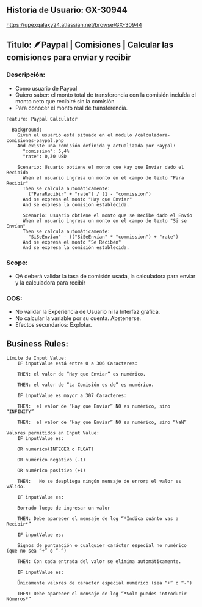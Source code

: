 ## Historia de Usuario: GX-30944

https://upexgalaxy24.atlassian.net/browse/GX-30944

## Titulo: 🪶Paypal | Comisiones | Calcular las comisiones para enviar y recibir

### Descripción:

-   Como usuario de Paypal
-   Quiero saber: el monto total de transferencia con la comisión incluída el monto neto que recibiré sin la comisión
-   Para conocer el monto real de transferencia.

```
Feature: Paypal Calculator

  Background:
    Given el usuario está situado en el módulo /calculadora-comisiones-paypal.php
    And existe una comisión definida y actualizada por Paypal:
      "comission": 5,4%
      "rate": 0,30 USD

    Scenario: Usuario obtiene el monto que Hay que Enviar dado el Recibido
      When el usuario ingresa un monto en el campo de texto "Para Recibir"
      Then se calcula automáticamente:
        ("ParaRecibir" + "rate") / (1 - "commission")
      And se expresa el monto "Hay que Enviar"
      And se expresa la comisión establecida.

      Scenario: Usuario obtiene el monto que se Recibe dado el Envío
      When el usuario ingresa un monto en el campo de texto "Si se Envían"
      Then se calcula automáticamente:
        "SiSeEnvían" - (("SiSeEnvían" * "commission") + "rate")
      And se expresa el monto "Se Reciben"
      And se expresa la comisión establecida.
```

### Scope:

-   QA deberá validar la tasa de comisión usada, la calculadora para enviar y la calculadora para recibir

### OOS:

-   No validar la Experiencia de Usuario ni la Interfaz gráfica.
-   No calcular la variable por su cuenta. Abstenerse.
-   Efectos secundarios: Explotar.

## Business Rules:

```
Límite de Input Value:
    IF inputValue está entre 0 a 306 Caracteres:

    THEN: el valor de “Hay que Enviar” es numérico.

    THEN: el valor de “La Comisión es de” es numérico.

    IF inputValue es mayor a 307 Caracteres:

    THEN:  el valor de “Hay que Enviar” NO es numérico, sino “INFINITY”

    THEN:  el valor de “Hay que Enviar” NO es numérico, sino “NaN”

Valores permitidos en Input Value:
    IF inputValue es:

    OR numérico(INTEGER o FLOAT)

    OR numérico negativo (-1)

    OR numérico positivo (+1)

    THEN:   No se despliega ningún mensaje de error; el valor es válido.

    IF inputValue es:

    Borrado luego de ingresar un valor

    THEN: Debe aparecer el mensaje de log “*Indica cuánto vas a Recibir*”

    IF inputValue es:

    Signos de puntuación o cualquier carácter especial no numérico (que no sea “+” o “-”)

    THEN: Con cada entrada del valor se elimina automáticamente.

    IF inputValue es:

    Únicamente valores de caracter especial numérico (sea “+” o “-”)

    THEN: Debe aparecer el mensaje de log “*Solo puedes introducir Números*”
```
